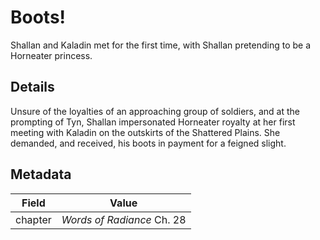 # Boots!
Shallan and Kaladin met for the first time, with Shallan pretending to be a Horneater princess.

## Details
Unsure of the loyalties of an approaching group of soldiers, and at the prompting of Tyn, Shallan impersonated Horneater royalty at her first meeting with Kaladin on the outskirts of the Shattered Plains. She demanded, and received, his boots in payment for a feigned slight.

## Metadata
| Field | Value |
| ----- | ----- |
| chapter | *Words of Radiance* Ch. 28 |
